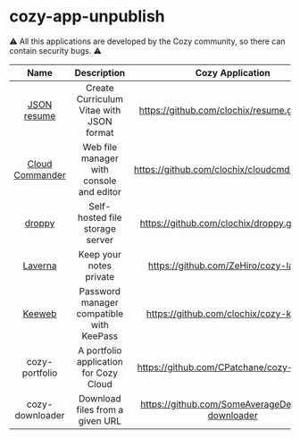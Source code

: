 # cozy-app-unpublish

:warning: All this applications are developed by the Cozy community, so there can contain security bugs. :warning: 


| Name                    |           Description                            | Cozy Application                                 |
|:-----------------------:|:------------------------------------------------:|:------------------------------------------------:|
| [JSON resume][1]        | Create Curriculum Vitae with JSON format         | https://github.com/clochix/resume.git@cozy       |
| [Cloud Commander][2]    | Web file manager with console and editor         | https://github.com/clochix/cloudcmd.git@cozy     |
| [droppy][3]             | Self-hosted file storage server                  | https://github.com/clochix/droppy.git@cozy       |
| [Laverna][4]            | Keep your notes private                          | https://github.com/ZeHiro/cozy-laverna           |
| [Keeweb][5]             | Password manager compatible with KeePass         | https://github.com/clochix/cozy-keeweb           |
| cozy-portfolio          |  A portfolio application for Cozy Cloud          | https://github.com/CPatchane/cozy-portfolio      |
| cozy-downloader         | Download files from a given URL                  | https://github.com/SomeAverageDev/cozy-downloader|

[1]:  https://jsonresume.org/
[2]:  http://cloudcmd.io/
[3]:  https://github.com/silverwind/droppy
[4]:  https://laverna.cc/
[5]:  https://keeweb.info/
